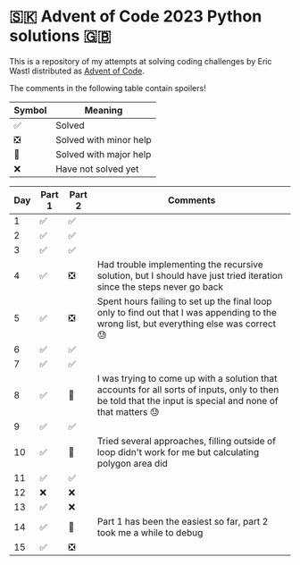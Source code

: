 # 🇸🇰 Advent of Code 2023 Python solutions 🇬🇧

This is a repository of my attempts at solving coding challenges by Eric Wastl distributed as [Advent of Code](https://adventofcode.com/).

The comments in the following table contain spoilers!

| Symbol | Meaning |
| ------ | ------- | 
|   ✅   | Solved  | 
|   ❎   | Solved with minor help| 
|   🔶   | Solved with major help|
|   ❌   | Have not solved yet | 

| Day | Part 1 | Part 2 | Comments |
| --- | ------ | ------ | -------- |
|  1  |   ✅   |   ✅   |          |
|  2  |   ✅   |   ✅   |          |
|  3  |   ✅   |   ✅   |          |
|  4  |   ✅   |   ❎   | Had trouble implementing the recursive solution, but I should have just tried iteration since the steps never go back |
|  5  |   ✅   |   ❎   | Spent hours failing to set up the final loop only to find out that I was appending to the wrong list, but everything else was correct 😓 |
|  6  |   ✅   |   ✅   |          |
|  7  |   ✅   |   ✅   |          |
|  8  |   ✅   |   🔶   | I was trying to come up with a solution that accounts for all sorts of inputs, only to then be told that the input is special and none of that matters 😓 |
|  9  |   ✅   |   ✅   |          |
|  10 |   ✅   |   🔶   | Tried several approaches, filling outside of loop didn't work for me but calculating polygon area did |
|  11 |   ✅   |   ✅   |          |
|  12 |   ❌   |   ❌   |          |
|  13 |   ✅   |   ❌   |          |
|  14 |   ✅   |   🔶   | Part 1 has been the easiest so far, part 2 took me a while to debug |
|  15 |   ✅   |   ❎   |          |
